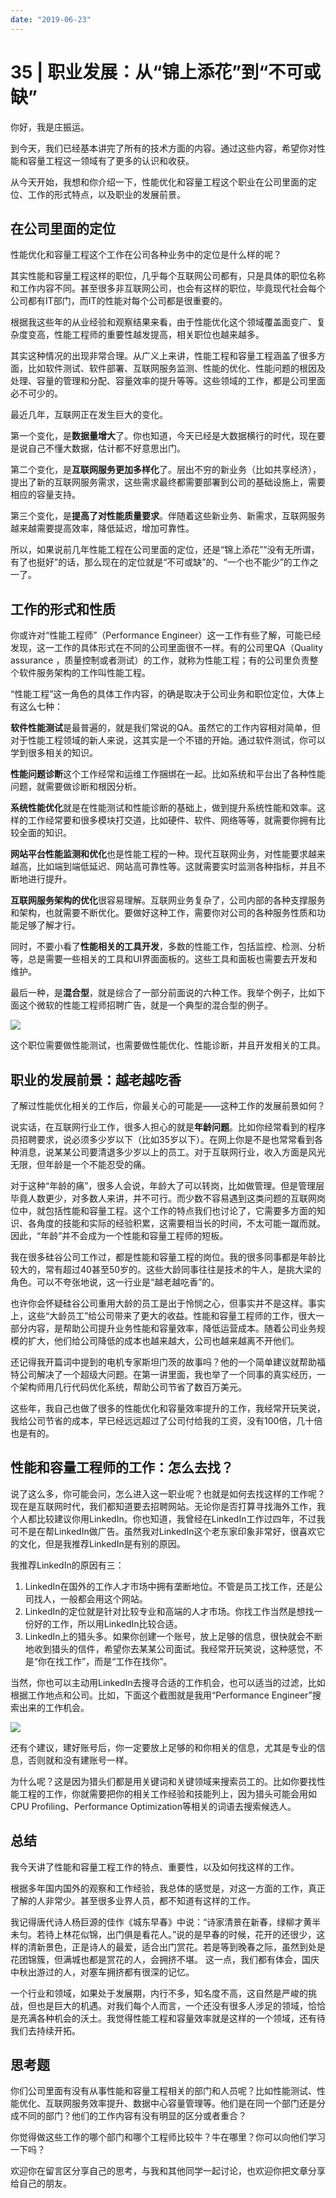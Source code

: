 ```yaml
---
date: "2019-06-23"
---  
```

      
# 35 | 职业发展：从“锦上添花”到“不可或缺”
你好，我是庄振运。

到今天，我们已经基本讲完了所有的技术方面的内容。通过这些内容，希望你对性能和容量工程这一领域有了更多的认识和收获。

从今天开始，我想和你介绍一下，性能优化和容量工程这个职业在公司里面的定位、工作的形式特点，以及职业的发展前景。

## 在公司里面的定位

性能优化和容量工程这个工作在公司各种业务中的定位是什么样的呢？

其实性能和容量工程这样的职位，几乎每个互联网公司都有，只是具体的职位名称和工作内容不同。甚至很多非互联网公司，也会有这样的职位，毕竟现代社会每个公司都有IT部门，而IT的性能对每个公司都是很重要的。

根据我这些年的从业经验和观察结果来看，由于性能优化这个领域覆盖面变广、复杂度变高，性能工程师的重要性越发提高，相关职位也越来越多。

其实这种情况的出现非常合理。从广义上来讲，性能工程和容量工程涵盖了很多方面，比如软件测试、软件部署、互联网服务监测、性能的优化、性能问题的根因及处理、容量的管理和分配、容量效率的提升等等。这些领域的工作，都是公司里面必不可少的。

最近几年，互联网正在发生巨大的变化。

第一个变化，是**数据量增大**了。你也知道，今天已经是大数据横行的时代，现在要是说自己不懂大数据，估计都不好意思出门。

<!-- [[[read_end]]] -->

第二个变化，是**互联网服务更加多样化**了。层出不穷的新业务（比如共享经济），提出了新的互联网服务需求，这些需求最终都需要部署到公司的基础设施上，需要相应的容量支持。

第三个变化，是**提高了对性能质量要求**。伴随着这些新业务、新需求，互联网服务越来越需要提高效率，降低延迟，增加可靠性。

所以，如果说前几年性能工程在公司里面的定位，还是“锦上添花”“没有无所谓，有了也挺好”的话，那么现在的定位就是“不可或缺”的、“一个也不能少”的工作之一了。

## 工作的形式和性质

你或许对“性能工程师”（Performance Engineer）这一工作有些了解，可能已经发现，这一工作的具体形式在不同的公司里面很不一样。有的公司里QA（Quality assurance ，质量控制或者测试）的工作，就称为性能工程；有的公司里负责整个软件服务架构的工作叫性能工程。

“性能工程”这一角色的具体工作内容，的确是取决于公司业务和职位定位，大体上有这么七种：

**软件性能测试**是最普遍的，就是我们常说的QA。虽然它的工作内容相对简单，但对于性能工程领域的新人来说，这其实是一个不错的开始。通过软件测试，你可以学到很多相关的知识。

**性能问题诊断**这个工作经常和运维工作捆绑在一起。比如系统和平台出了各种性能问题，就需要做诊断和根因分析。

**系统性能优化**就是在性能测试和性能诊断的基础上，做到提升系统性能和效率。这样的工作经常要和很多模块打交道，比如硬件、软件、网络等等，就需要你拥有比较全面的知识。

**网站平台性能监测和优化**也是性能工程的一种。现代互联网业务，对性能要求越来越高，比如端到端低延迟、网站高可靠性等。这就需要实时监测各种指标，并且不断地进行提升。

**互联网服务架构的优化**很容易理解。互联网业务复杂了，公司内部的各种支撑服务和架构，也就需要不断优化。要做好这种工作，需要你对公司的各种服务性质和功能足够了解才行。

同时，不要小看了**性能相关的工具开发**，多数的性能工作，包括监控、检测、分析等，总是需要一些相关的工具和UI界面面板的。这些工具和面板也需要去开发和维护。

最后一种，是**混合型**，就是综合了一部分前面说的六种工作。我举个例子，比如下面这个微软的性能工程师招聘广告，就是一个典型的混合型的例子。

![](./httpsstatic001geekbangorgresourceimage67a0670b4a043925fd17125c43c23969cfa0.jpg)

这个职位需要做性能测试，也需要做性能优化、性能诊断，并且开发相关的工具。

## 职业的发展前景：越老越吃香

了解过性能优化相关的工作后，你最关心的可能是——这种工作的发展前景如何？

说实话，在互联网行业工作，很多人担心的就是**年龄问题**。比如你经常看到的程序员招聘要求，说必须多少岁以下（比如35岁以下）。在网上你是不是也常常看到各种消息，说某某公司要清退多少岁以上的员工。对于互联网行业，收入方面是风光无限，但年龄是一个不能忍受的痛。

对于这种“年龄的痛”，很多人会说，年龄大了可以转岗，比如做管理。但是管理层毕竟人数更少，对多数人来讲，并不可行。而少数不容易遇到这类问题的互联网岗位中，就包括性能和容量工程。这个工作的特点我们也讨论了，它需要多方面的知识、各角度的技能和实际的经验积累，这需要相当长的时间，不太可能一蹴而就。因此，“年龄”并不会成为一个性能和容量工程师的短板。

我在很多硅谷公司工作过，都是性能和容量工程的岗位。我的很多同事都是年龄比较大的，常有超过40甚至50岁的。这些大龄同事往往是技术的牛人，是挑大梁的角色。可以不夸张地说，这一行业是“越老越吃香”的。

也许你会怀疑硅谷公司重用大龄的员工是出于怜悯之心，但事实并不是这样。事实上，这些“大龄员工”给公司带来了更大的收益。性能和容量工程师的工作，很大一部分内容，是帮助公司提升业务性能和容量效率，降低运营成本。随着公司业务规模的扩大，他们给公司降低的成本也越来越大，公司也越来越离不开他们。

还记得我开篇词中提到的电机专家斯坦门茨的故事吗？他的一个简单建议就帮助福特公司解决了一个超级大问题。在第一讲里面，我也举了一个同事的真实经历，一个架构师用几行代码优化系统，帮助公司节省了数百万美元。

这些年，我自己也做了很多的性能优化和容量效率提升的工作，我经常开玩笑说，我给公司节省的成本，早已经远远超过了公司付给我的工资，没有100倍，几十倍也是有的。

## 性能和容量工程师的工作：怎么去找？

说了这么多，你可能会问，怎么进入这一职业呢？也就是如何去找这样的工作呢？现在是互联网时代，我们都知道要去招聘网站。无论你是否打算寻找海外工作，我个人都比较建议你用LinkedIn。你也知道，我曾经在LinkedIn工作过四年，不过我可不是在帮LinkedIn做广告。虽然我对LinkedIn这个老东家印象非常好，很喜欢它的文化，但是我推荐LinkedIn是有别的原因。

我推荐LinkedIn的原因有三：

1.  LinkedIn在国外的工作人才市场中拥有垄断地位。不管是员工找工作，还是公司找人，一般都会用这个网站。
2.  LinkedIn的定位就是针对比较专业和高端的人才市场。你找工作当然是想找一份好的工作，所以用LinkedIn比较合适。
3.  LinkedIn上的猎头多。如果你创建一个账号，放上足够的信息，很快就会不断地收到猎头的信件，希望你去某某公司面试。我经常开玩笑说，这种感觉，不是“你在找工作”，而是“工作在找你”。

当然，你也可以主动用LinkedIn去搜寻合适的工作机会，也可以适当的过滤，比如根据工作地点和公司。比如，下面这个截图就是我用“Performance Engineer”搜索出来的工作机会。

![](./httpsstatic001geekbangorgresourceimageca26cab43bf65ec45b6d29df23161e71a026.jpg)

还有个建议，建好账号后，你一定要放上足够的和你相关的信息，尤其是专业的信息，否则就和没有建账号一样。

为什么呢？这是因为猎头们都是用关键词和关键领域来搜索员工的。比如你要找性能工程的工作，你就需要把你的相关工作经验和技能列上，因为猎头可能会用如CPU Profiling、Performance Optimization等相关的词语去搜索候选人。

## 总结

我今天讲了性能和容量工程工作的特点、重要性，以及如何找这样的工作。

根据多年国内国外的观察和工作经验，我总体的感觉是，对这一方面的工作，真正了解的人非常少。甚至很多业界人员，都不知道有这样的工作。

我记得唐代诗人杨巨源的佳作《城东早春》中说：“诗家清景在新春，绿柳才黄半未匀。若待上林花似锦，出门俱是看花人。”说的是早春的时候，花开的还很少，这样的清新景色，正是诗人的最爱，适合出门赏花。若是等到晚春之际，虽然到处是花团锦簇，但满城也都是赏花的人，会拥挤不堪。 这一点，我们都有体会，国庆中秋出游过的人，对塞车拥挤都有很深的记忆。

一个行业和领域，如果处于发展期，内行不多，知名度不高，这自然是严峻的挑战，但也是巨大的机遇。对我们每个人而言，一个还没有很多人涉足的领域，恰恰是充满各种机会的沃土。我觉得性能工程和容量效率就是这样的一个领域，还有待我们去持续开拓。

## 思考题

你们公司里面有没有从事性能和容量工程相关的部门和人员呢？比如性能测试、性能优化、互联网服务效率提升、数据中心容量管理等。他们是在同一个部门还是分成不同的部门？他们的工作内容有没有明显的区分或者重合？

你觉得做这些工作的哪个部门和哪个工程师比较牛？牛在哪里？你可以向他们学习一下吗？

欢迎你在留言区分享自己的思考，与我和其他同学一起讨论，也欢迎你把文章分享给自己的朋友。